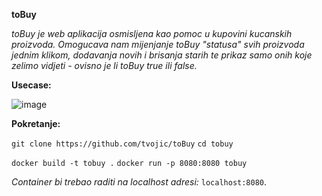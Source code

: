 **toBuy**

*toBuy je web aplikacija osmisljena kao pomoc u kupovini kucanskih proizvoda. Omogucava nam mijenjanje toBuy "statusa" svih proizvoda jednim klikom, dodavanja novih i brisanja starih te prikaz samo onih koje zelimo vidjeti - ovisno je li toBuy true ili false.*

**Usecase:**

![image](https://github.com/user-attachments/assets/985fefc4-e61e-4a97-bf78-47301750fb17)

**Pokretanje:**

`git clone https://github.com/tvojic/toBuy`
`cd tobuy`

`docker build -t tobuy .`
`docker run -p 8080:8080 tobuy`

*Container bi trebao raditi na localhost adresi:* `localhost:8080`.






